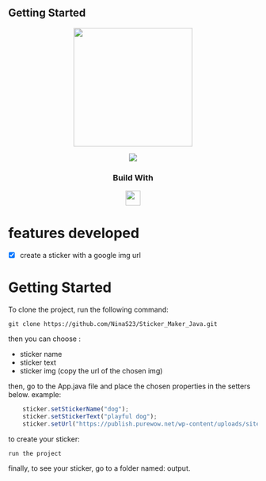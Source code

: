 ## Getting Started
  <div align='center'>
    <img height="240px" src="https://em-content.zobj.net/source/microsoft-teams/337/milky-way_1f30c.png">
  </div>
  
<p align = "center">
   <img src="https://img.shields.io/badge/author-NinaS23-4dae71?style=flat-square" />
</p>

<div align="center">
  <h3>Build With</h3>
  <img src="https://img.shields.io/badge/java-%23ED8B00.svg?style=for-the-badge&logo=java&logoColor=white" height="30px"/>
</div>

#  features developed 
- [x] create a sticker with a google img url


# Getting Started
To clone the project, run the following command:

```git
git clone https://github.com/NinaS23/Sticker_Maker_Java.git
```
then you can choose :
 - sticker name
 - sticker text
 - sticker img (copy the url of the chosen img)
 
then, go to the App.java file and place the chosen properties in the setters below. example:
```js
    sticker.setStickerName("dog");
    sticker.setStickerText("playful dog");
    sticker.setUrl("https://publish.purewow.net/wp-content/uploads/sites/2/2021/06/smallest-dog-breeds-toy-poodle.jpg?fit=728%2C524");
```
to create your sticker:
```git
run the project
```

finally, to see your sticker, go to a folder named: output.

